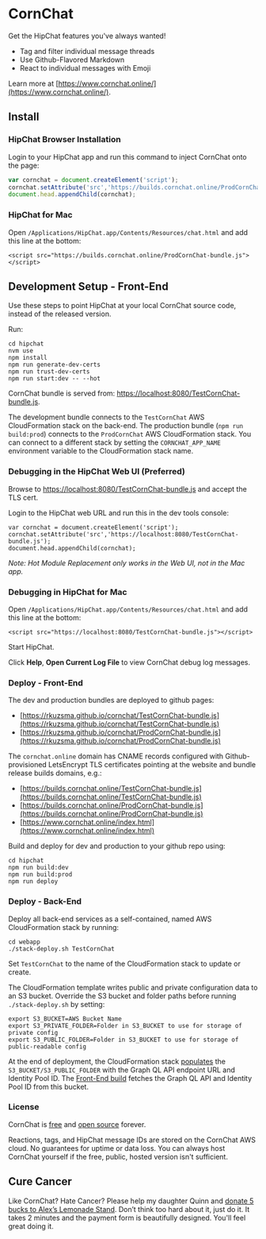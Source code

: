 # CornChat

Get the HipChat features you've always wanted!
* Tag and filter individual message threads
* Use Github-Flavored Markdown
* React to individual messages with Emoji

Learn more at [https://www.cornchat.online/](https://www.cornchat.online/).

## Install

### HipChat Browser Installation

Login to your HipChat app and run this command to inject CornChat onto the page:

```javascript
var cornchat = document.createElement('script');
cornchat.setAttribute('src','https://builds.cornchat.online/ProdCornChat-bundle.js');
document.head.appendChild(cornchat);
```

### HipChat for Mac

Open `/Applications/HipChat.app/Contents/Resources/chat.html` and add this line at the bottom:

```
<script src="https://builds.cornchat.online/ProdCornChat-bundle.js"></script>
```


## Development Setup - Front-End

Use these steps to point HipChat at your local CornChat source code, instead of the released version.

Run:
```
cd hipchat
nvm use
npm install
npm run generate-dev-certs
npm run trust-dev-certs
npm run start:dev -- --hot
```

CornChat bundle is served from: [https://localhost:8080/TestCornChat-bundle.js](https://localhost:8080/TestCornChat-bundle.js).

The development bundle connects to the `TestCornChat` AWS CloudFormation stack on the back-end. The production bundle (`npm run build:prod`) connects to the `ProdCornChat` AWS CloudFormation stack. You can connect to a different stack by setting the `CORNCHAT_APP_NAME` environment variable to the CloudFormation stack name.


### Debugging in the HipChat Web UI (Preferred)

Browse to [https://localhost:8080/TestCornChat-bundle.js](https://localhost:8080/TestCornChat-bundle.js) and accept the TLS cert.

Login to the HipChat web URL and run this in the dev tools console:
```
var cornchat = document.createElement('script');
cornchat.setAttribute('src','https://localhost:8080/TestCornChat-bundle.js');
document.head.appendChild(cornchat);
```

_Note: Hot Module Replacement only works in the Web UI, not in the Mac app._


### Debugging in HipChat for Mac

Open `/Applications/HipChat.app/Contents/Resources/chat.html` and add this line at the bottom:

```
<script src="https://localhost:8080/TestCornChat-bundle.js"></script>
```

Start HipChat.

Click **Help**, **Open Current Log File** to view CornChat debug log messages.


### Deploy - Front-End

The dev and production bundles are deployed to github pages:
* [https://rkuzsma.github.io/cornchat/TestCornChat-bundle.js](https://rkuzsma.github.io/cornchat/TestCornChat-bundle.js)
* [https://rkuzsma.github.io/cornchat/ProdCornChat-bundle.js](https://rkuzsma.github.io/cornchat/ProdCornChat-bundle.js)

The `cornchat.online` domain has CNAME records configured with Github-provisioned LetsEncrypt TLS certificates pointing at the website and bundle release builds domains, e.g.:
* [https://builds.cornchat.online/TestCornChat-bundle.js](https://builds.cornchat.online/TestCornChat-bundle.js)
* [https://builds.cornchat.online/ProdCornChat-bundle.js](https://builds.cornchat.online/ProdCornChat-bundle.js)
* [https://www.cornchat.online/index.html](https://www.cornchat.online/index.html)

Build and deploy for dev and production to your github repo using:
```
cd hipchat
npm run build:dev
npm run build:prod
npm run deploy
```


### Deploy - Back-End

Deploy all back-end services as a self-contained, named AWS CloudFormation stack by running:
```
cd webapp
./stack-deploy.sh TestCornChat
```

Set `TestCornChat` to the name of the CloudFormation stack to update or create.

The CloudFormation template writes public and private configuration data to an S3 bucket. Override the S3 bucket and folder paths before running `./stack-deploy.sh` by setting:
```
export S3_BUCKET=AWS Bucket Name
export S3_PRIVATE_FOLDER=Folder in S3_BUCKET to use for storage of private config
export S3_PUBLIC_FOLDER=Folder in S3_BUCKET to use for storage of public-readable config
```

At the end of deployment, the CloudFormation stack [populates](https://github.com/rkuzsma/cornchat/blob/master/webapp/cloudformation/templates/template.yaml#L505) the `S3_BUCKET/S3_PUBLIC_FOLDER` with the Graph QL API endpoint URL and Identity Pool ID. The [Front-End build](https://github.com/rkuzsma/cornchat/blob/master/hipchat/webpack.common.js#L19) fetches the Graph QL API and Identity Pool ID from this bucket.


### License

CornChat is [free](https://github.com/rkuzsma/cornchat/) and [open source](https://github.com/rkuzsma/cornchat) forever.

Reactions, tags, and HipChat message IDs are stored on the CornChat AWS cloud. No guarantees for uptime or data loss. You can always host CornChat yourself if the free, public, hosted version isn't sufficient.


## Cure Cancer

Like CornChat? Hate Cancer? Please help my daughter Quinn and [donate 5 bucks to Alex’s Lemonade Stand](https://www.alexslemonade.org/donate). Don’t think too hard about it, just do it. It takes 2 minutes and the payment form is beautifully designed. You'll feel great doing it.
